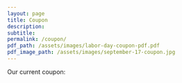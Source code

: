 ```yaml
---
layout: page
title: Coupon
description:
subtitle:
permalink: /coupon/
pdf_path: /assets/images/labor-day-coupon-pdf.pdf
pdf_image_path: /assets/images/september-17-coupon.jpg
---
```



Our current coupon: